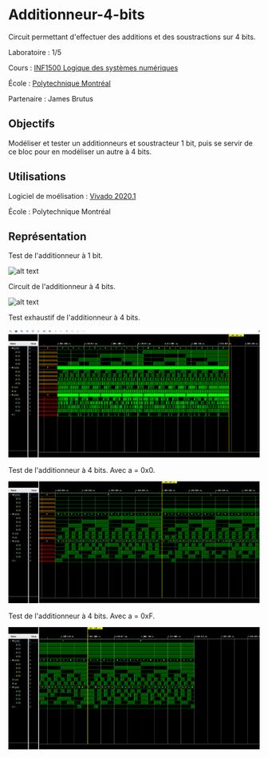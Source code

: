 # Additionneur-4-bits

Circuit permettant d'effectuer des additions et des soustractions sur 4 bits.

Laboratoire : 1/5

Cours : [INF1500 Logique des systèmes numériques](https://www.polymtl.ca/programmes/cours/logique-des-systemes-numeriques)

École : [Polytechnique Montréal](https://www.polymtl.ca)

Partenaire : James Brutus


## Objectifs

Modéliser et tester un additionneurs et soustracteur 1 bit, puis se servir de ce bloc pour en modéliser un autre à 4 bits.

## Utilisations

Logiciel de moélisation : [Vivado 2020.1](https://www.xilinx.com/support/download.html)

École : Polytechnique Montréal


## Représentation

Test de l'additionneur à 1 bit.

![alt text](https://github.com/TritzA/AdditionsSoustractions4bits/blob/master/images/tests1bit.png)

Circuit de l'additionneur à 4 bits.

![alt text](https://github.com/TritzA/AdditionsSoustractions4bits/blob/master/images/modele4bits.png)

Test exhaustif de l'additionneur à 4 bits.

![alt text](https://github.com/TritzA/Additionneur4bits/blob/master/images/exhaustif.png)

Test de l'additionneur à 4 bits. Avec a = 0x0.

![alt text](https://github.com/TritzA/Additionneur4bits/blob/master/images/a_vaut_zero.png)

Test de l'additionneur à 4 bits. Avec a = 0xF.

![alt text](https://github.com/TritzA/Additionneur4bits/blob/master/images/a_vaut_f.png)
